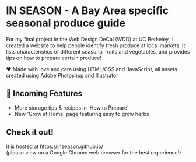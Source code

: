 # IN SEASON - A Bay Area specific seasonal produce guide
For my final project in the Web Design DeCal (WDD) at UC Berkeley, I created a website to help people identify fresh produce at local markets. 
It lists characteristics of different seasonal fruits and vegetables, and provides tips on how to prepare certain produce! <br>

❤️ Made with love and care using HTML/CSS and JavaScript, all assets created using Adobe Photoshop and Illustrator

## 🌱 Incoming Features
- More storage tips & recipes in 'How to Prepare' <br>
- New 'Grow at Home' page featuring easy to grow herbs <br>

## Check it out!
It is hosted at https://inseason.github.io/ <br>
(please view on a Google Chrome web browser for the best experience!)

